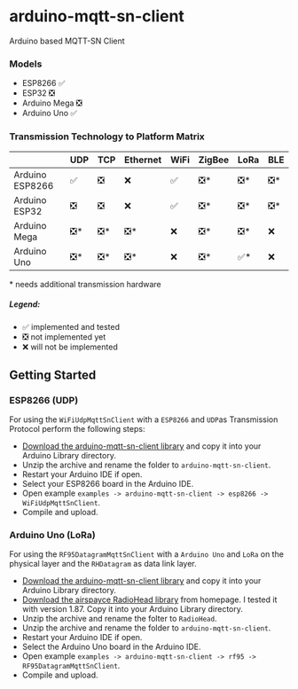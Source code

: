 # arduino-mqtt-sn-client
Arduino based MQTT-SN Client

### Models
 * ESP8266  &#x2705;
 * ESP32 &#x274E;
 * Arduino Mega &#x274E;
 * Arduino Uno &#x2705;

### Transmission Technology to Platform Matrix
|   	| UDP  	| TCP  	| Ethernet  	| WiFi  	| ZigBee  	| LoRa  	| BLE  	|
|---	|---	|---	|---	|---	|---	|---	|---	|
| Arduino ESP8266 	| &#x2705;  	| &#x274E;  	| &#x274C;  	| &#x2705;  	| &#x274E;\*  	| &#x274E;\*  	| &#x274E;\*	|
| Arduino ESP32 	| &#x274E;  	| &#x274E;  	| &#x274C;  	| &#x2705;  	| &#x274E;\*  	| &#x274E;\*  	| &#x274E;\*	|
| Arduino Mega 	| &#x274E;\*  	| &#x274E;\*  	| &#x274E;\*  	| &#x274C;  	| &#x274E;\*  	| &#x274E;\*  	| &#x274C;  	|
| Arduino Uno 	| &#x274E;\*  	| &#x274E;\*  	| &#x274E;\*  	| &#x274C;  	| &#x274E;\*  	| &#x2705;\*  	| &#x274C;  	|

\* needs additional transmission hardware

##### Legend: 
* &#x2705; implemented and tested
* &#x274E; not implemented yet
* &#x274C; will not be implemented

## Getting Started

### ESP8266 (UDP)
For using the `WiFiUdpMqttSnClient` with a `ESP8266` and `UDP`as Transmission Protocol perform the following steps:
* [Download the arduino-mqtt-sn-client library](https://github.com/S3ler/arduino-mqtt-sn-client/archive/master.zip) and copy it into your Arduino Library directory.
* Unzip the archive and rename the folder to `arduino-mqtt-sn-client`.
* Restart your Arduino IDE if open.
* Select your ESP8266 board in the Arduino IDE.
* Open example `examples -> arduino-mqtt-sn-client -> esp8266 -> WiFiUdpMqttSnClient`.
* Compile and upload.

### Arduino Uno (LoRa)
For using the `RF95DatagramMqttSnClient` with a `Arduino Uno` and `LoRa` on the physical layer and the `RHDatagram` as data link layer.
* [Download the arduino-mqtt-sn-client library](https://github.com/S3ler/arduino-mqtt-sn-client/archive/master.zip) and copy it into your Arduino Library directory.
* [Download the airspayce RadioHead library](https://www.airspayce.com/mikem/arduino/RadioHead/) from homepage. I tested it with version 1.87. Copy it into your Arduino Library directory.
* Unzip the archive and rename the folter to `RadioHead`.
* Unzip the archive and rename the folder to `arduino-mqtt-sn-client`.
* Restart your Arduino IDE if open.
* Select the Arduino Uno board in the Arduino IDE.
* Open example `examples -> arduino-mqtt-sn-client -> rf95 -> RF95DatagramMqttSnClient`.
* Compile and upload.
